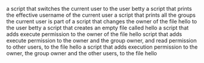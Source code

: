  a script that switches the current user to the user betty
a script that prints the effective username of the current user
a script that prints all the groups the current user is part of
a script that changes the owner of the file hello to the user betty
a script that creates an empty file called hello
a script that adds execute permission to the owner of the file hello
 script that adds execute permission to the owner and the group owner, and read permission to other users, to the file hello
a script that adds execution permission to the owner, the group owner and the other users, to the file hello
